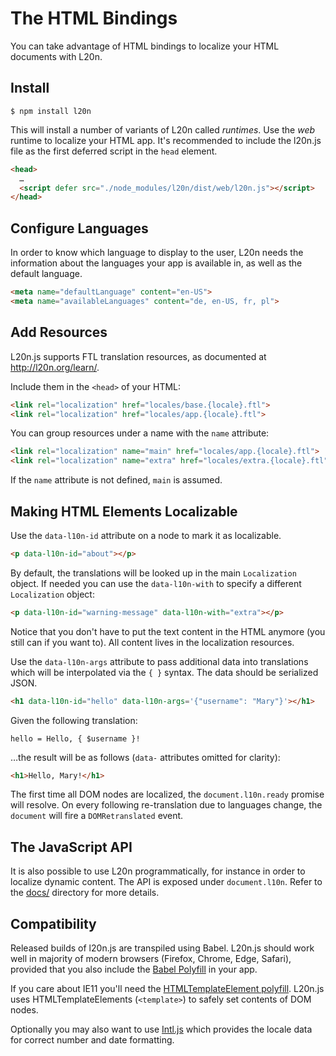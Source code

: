The HTML Bindings
=================

You can take advantage of HTML bindings to localize your HTML documents 
with L20n.  


Install
-------

    $ npm install l20n

This will install a number of variants of L20n called *runtimes*.  Use the 
*web* runtime to localize your HTML app.  It's recommended to include the 
l20n.js file as the first deferred script in the `head` element.

```html
<head>
  …
  <script defer src="./node_modules/l20n/dist/web/l20n.js"></script>
</head>
```


Configure Languages
-------------------

In order to know which language to display to the user, L20n needs the 
information about the languages your app is available in, as well as the 
default language.

```html
<meta name="defaultLanguage" content="en-US">
<meta name="availableLanguages" content="de, en-US, fr, pl">
```


Add Resources
-------------

L20n.js supports FTL translation resources, as documented at 
http://l20n.org/learn/.

Include them in the `<head>` of your HTML:

```html
<link rel="localization" href="locales/base.{locale}.ftl">
<link rel="localization" href="locales/app.{locale}.ftl">
```

You can group resources under a name with the `name` attribute:

```html
<link rel="localization" name="main" href="locales/app.{locale}.ftl">
<link rel="localization" name="extra" href="locales/extra.{locale}.ftl">
```

If the `name` attribute is not defined, `main` is assumed.


Making HTML Elements Localizable
--------------------------------

Use the `data-l10n-id` attribute on a node to mark it as localizable.

```html
<p data-l10n-id="about"></p>
```

By default, the translations will be looked up in the main `Localization` 
object.  If needed you can use the `data-l10n-with` to specify a different 
`Localization` object:

```html
<p data-l10n-id="warning-message" data-l10n-with="extra"></p>
```

Notice that you don't have to put the text content in the HTML anymore (you 
still can if you want to).  All content lives in the localization resources.

Use the `data-l10n-args` attribute to pass additional data into translations 
which will be interpolated via the `{ }` syntax.  The data should be 
serialized JSON.

```html
<h1 data-l10n-id="hello" data-l10n-args='{"username": "Mary"}'></h1>
```

Given the following translation:

```properties
hello = Hello, { $username }!
```

…the result will be as follows (`data-` attributes omitted for 
clarity):

```html
<h1>Hello, Mary!</h1>
```

The first time all DOM nodes are localized, the `document.l10n.ready` promise 
will resolve.  On every following re-translation due to languages change, 
the `document` will fire a `DOMRetranslated` event.


The JavaScript API
------------------

It is also possible to use L20n programmatically, for instance in order to 
localize dynamic content.  The API is exposed under `document.l10n`.  Refer to
the [docs/][] directory for more details.

[docs/]: https://github.com/l20n/l20n.js/blob/master/docs/


Compatibility
-------------

Released builds of l20n.js are transpiled using Babel. L20n.js should work well
in majority of modern browsers (Firefox, Chrome, Edge, Safari), provided that
you also include the [Babel Polyfill][] in your app.

If you care about IE11 you'll need the [HTMLTemplateElement polyfill][].
L20n.js uses HTMLTemplateElements (`<template>`) to safely set contents of DOM
nodes.

Optionally you may also want to use [Intl.js][] which provides the locale data
for correct number and date formatting.

[Babel Polyfill]: https://babeljs.io/docs/usage/polyfill/
[HTMLTemplateElement polyfill]: https://github.com/webcomponents/template
[Intl.js]: https://github.com/andyearnshaw/Intl.js
